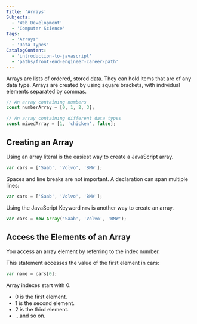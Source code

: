 ```yaml
---
Title: 'Arrays'
Subjects:
  - 'Web Development'
  - 'Computer Science'
Tags:
  - 'Arrays'
  - 'Data Types'
CatalogContent:
  - 'introduction-to-javascript'
  - 'paths/front-end-engineer-career-path'
---
```


Arrays are lists of ordered, stored data. They can hold items that are of any data type. Arrays are created by using square brackets, with individual elements separated by commas.

```js
// An array containing numbers
const numberArray = [0, 1, 2, 3];

// An array containing different data types
const mixedArray = [1, 'chicken', false];
```

## Creating an Array

Using an array literal is the easiest way to create a JavaScript array.

```js
var cars = ['Saab', 'Volvo', 'BMW'];
```

Spaces and line breaks are not important. A declaration can span multiple lines:

```js
var cars = ['Saab', 'Volvo', 'BMW'];
```

Using the JavaScript Keyword `new` is another way to create an array.

```js
var cars = new Array('Saab', 'Volvo', 'BMW');
```

## Access the Elements of an Array

You access an array element by referring to the index number.

This statement accesses the value of the first element in cars:

```js
var name = cars[0];
```

Array indexes start with 0.

- 0 is the first element.
- 1 is the second element.
- 2 is the third element.
- ...and so on.
